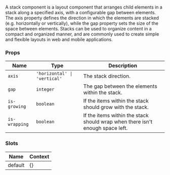 # <flux-stack/>

A stack component is a layout component that arranges child elements in a stack along a specified axis, with
a configurable gap between elements. The axis property defines the direction in which the elements are stacked
(e.g. horizontally or vertically), while the gap property sets the size of the space between elements. Stacks
can be used to organize content in a compact and organized manner, and are commonly used to create simple and
flexible layouts in web and mobile applications.

### Props

| Name          | Type                         | Description                                                                   |
|---------------|------------------------------|-------------------------------------------------------------------------------|
| `axis`        | `'horizontal' \| 'vertical'` | The stack direction.                                                          |
| `gap`         | `integer`                    | The gap between the elements within the stack.                                |
| `is-growing`  | `boolean`                    | If the items within the stack should grow with the stack.                     |
| `is-wrapping` | `boolean`                    | If the items within the stack should wrap when there isn't enough space left. |

### Slots

| Name    | Context |
|---------|---------|
| default | {}      |
